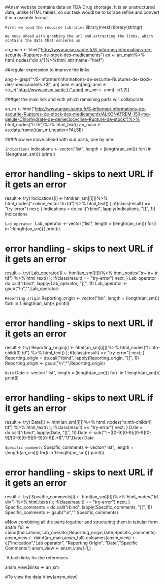 #Ansm website contains data on FDA Drug shortage. It is an unstructured data, unlike HTML tables, so our task woudl be to scrape 
refine and convert it in a useable format.

`First we load the required libraries`
library(rvest)
library(stringr)

`We move ahead with grabbing the url and extracting the links, which contains the data that concerns us`


an_main <- html("http://www.ansm.sante.fr/S-informer/Informations-de-securite-Ruptures-de-stock-des-medicaments")
an <- an_main%>% html_nodes("div a")%>%html_attr(name="href")

##regular expression to improve the links

ang <- grep("^/S-informer/Informations-de-securite-Ruptures-de-stock-des-medicaments.*$", an)
anm <- an[ang]
anm <- str_c("http://www.ansm.sante.fr",anm)
an_sm <- anm[-c(1,2)]

###get the main link and with which remaining parts will collaborate.

an_m <- html("http://www.ansm.sante.fr/S-informer/Informations-de-securite-Ruptures-de-stock-des-medicaments/ALKONATREM-150-mg-gelule-Chlorhydrate-de-demeclocycline-Rupture-de-stock")%>%
  html_nodes("tr th")%>% html_text()
an_main <-as.data.frame(t(an_m),header=FALSE)

####now we move ahead with sub parts, one by one.

`Indications`
Indications <- vector("list", length = (length(an_sm)))
for(i in 1:length(an_sm)){
  print(i)
  # error handling - skips to next URL if it gets an error
  result <- try(
    Indications[i] <- html(an_sm[[i]])%>% html_nodes(".online_editor th+td")%>% html_text()
  ); if(class(result) == "try-error") next;
}
Indications = do.call("rbind", lapply(Indications, "[[", 1))
Indications

`Lab operator `
Lab_operator <- vector("list", length = (length(an_sm)))
for(i in 1:length(an_sm)){
  print(i)
  # error handling - skips to next URL if it gets an error
  result <- try(
    Lab_operator[i] <- html(an_sm[[i]])%>% html_nodes("tr~ tr+ tr td") %>% html_text()
  ); if(class(result) == "try-error") next;
}
Lab_operator = do.call("rbind", lapply(Lab_operator, "[[", 1))
Lab_operator <- gsub("\n","",Lab_operator)

`Reporting origin`
Reporting_origin <- vector("list", length = (length(an_sm)))
for(i in 1:length(an_sm)){
  print(i)
  # error handling - skips to next URL if it gets an error
  result <- try(
    Reporting_origin[i] <- html(an_sm[[i]])%>% html_nodes("tr:nth-child(3) td") %>% html_text()
  ); if(class(result) == "try-error") next;
}
Reporting_origin = do.call("rbind", lapply(Reporting_origin, "[[", 1))
Reporting_origin <- gsub("\n","",Reporting_origin)


`Date`
Date <- vector("list", length = (length(an_sm)))
for(i in 1:length(an_sm)){
  print(i)
  # error handling - skips to next URL if it gets an error
  result <- try(
    Date[i] <- html(an_sm[[i]])%>% html_nodes("tr:nth-child(4) td") %>% html_text()
  ); if(class(result) == "try-error") next;
}
Date = do.call("rbind", lapply(Date, "[[", 1))
Date <- sub("^.+([0-9][0-9]/[0-9][0-9]/[0-9][0-9][0-9][0-9]).+$","\\1",Date)
Date


`Specific comments`
Specific_comments <- vector("list", length = (length(an_sm)))
for(i in 1:length(an_sm)){
  print(i)
  # error handling - skips to next URL if it gets an error
  result <- try(
    Specific_comments[i] <- html(an_sm[[i]])%>% html_nodes("td div") %>% html_text()
  ); if(class(result) == "try-error") next;
}
Specific_comments = do.call("rbind", lapply(Specific_comments, "[[", 1))
Specific_comments <- gsub("\n","",Specific_comments)

#Now combining all the parts together and structuring them in tabular form
ansm_full <- cbind(Indications,Lab_operator,Reporting_origin,Date,Specific_comments)
ansm_view <- rbind(an_main,ansm_full)
colnames(ansm_view) <- c("Indication","Lab operator", "Reporting Origin",
                         "Date","Specific Comments")
ansm_view <- ansm_view[-1,]

`Attach links for the references

ansm_view$links <- an_sm

#To view the data
View(ansm_view)
